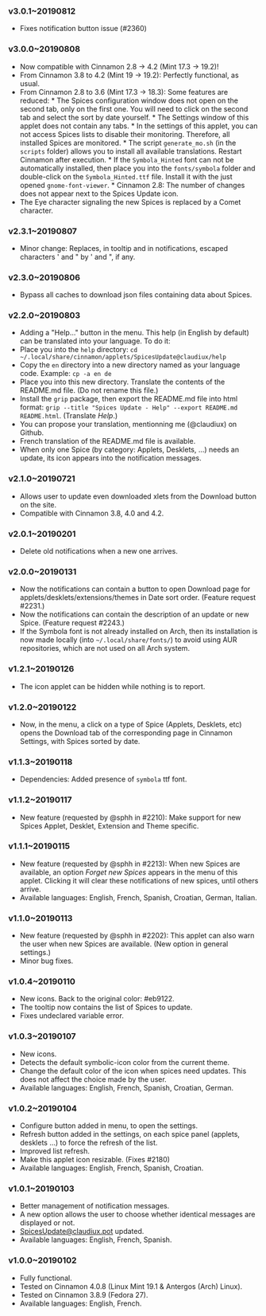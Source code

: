 ### v3.0.1~20190812
  * Fixes notification button issue (#2360)

### v3.0.0~20190808
  * Now compatible with Cinnamon 2.8 -> 4.2 (Mint 17.3 -> 19.2)!
   * From Cinnamon 3.8 to 4.2 (Mint 19 -> 19.2): Perfectly functional, as usual.
   * From Cinnamon 2.8 to 3.6 (Mint 17.3 -> 18.3): Some features are reduced:
    * The Spices configuration window does not open on the second tab, only on the first one. You will need to click on the second tab and select the sort by date yourself.
    * The Settings window of this applet does not contain any tabs.
    * In the settings of this applet, you can not access Spices lists to disable their monitoring. Therefore, all installed Spices are monitored.
    * The script `generate_mo.sh` (in the `scripts` folder) allows you to install all available translations. Restart Cinnamon after execution.
    * If the `Symbola_Hinted` font can not be automatically installed, then place you into the `fonts/symbola` folder and double-click on the `Symbola_Hinted.ttf` file. Install it with the just opened `gnome-font-viewer`.
    * Cinnamon 2.8: The number of changes does not appear next to the Spices Update icon.
  * The Eye character signaling the new Spices is replaced by a Comet character.

### v2.3.1~20190807
  * Minor change: Replaces, in tooltip and in notifications, escaped characters \' and \" by ' and ", if any.

### v2.3.0~20190806
  * Bypass all caches to download json files containing data about Spices.

### v2.2.0~20190803
  * Adding a "Help..." button in the menu. This help (in English by default) can be translated into your language. To do it:
   * Place you into the `help` directory: `cd ~/.local/share/cinnamon/applets/SpicesUpdate@claudiux/help`
   * Copy the `en` directory into a new directory named as your language code. Example: `cp -a en de`
   * Place you into this new directory. Translate the contents of the README.md file. (Do not rename this file.)
   * Install the `grip` package, then export the README.md file into html format: `grip --title "Spices Update - Help" --export README.md README.html`. (Translate _Help_.)
   * You can propose your translation, mentionning me (@claudiux) on Github.
  * French translation of the README.md file is available.
  * When only one Spice (by category: Applets, Desklets, ...) needs an update, its icon appears into the notification messages.

### v2.1.0~20190721
  * Allows user to update even downloaded xlets from the Download button on the site.
  * Compatible with Cinnamon 3.8, 4.0 and 4.2.

### v2.0.1~20190201
  * Delete old notifications when a new one arrives.

### v2.0.0~20190131
  * Now the notifications can contain a button to open Download page for applets/desklets/extensions/themes in Date sort order. (Feature request #2231.)
  * Now the notifications can contain the description of an update or new Spice. (Feature request #2243.)
  * If the Symbola font is not already installed on Arch, then its installation is now made locally (into `~/.local/share/fonts/`) to avoid using AUR repositories, which are not used on all Arch system.

### v1.2.1~20190126
  * The icon applet can be hidden while nothing is to report.

### v1.2.0~20190122
  * Now, in the menu, a click on a type of Spice (Applets, Desklets, etc) opens the Download tab of the corresponding page in Cinnamon Settings, with Spices sorted by date.

### v1.1.3~20190118
  * Dependencies: Added presence of `symbola` ttf font.

### v1.1.2~20190117
  * New feature (requested by @sphh in #2210): Make support for new Spices Applet, Desklet, Extension and Theme specific.

### v1.1.1~20190115
  * New feature (requested by @sphh in #2213): When new Spices are available, an option _Forget new Spices_ appears in the menu of this applet. Clicking it will clear these notifications of new spices, until others arrive.
  * Available languages: English, French, Spanish, Croatian, German, Italian.

### v1.1.0~20190113
  * New feature (requested by @sphh in #2202): This applet can also warn the user when new Spices are available. (New option in general settings.)
  * Minor bug fixes.

### v1.0.4~20190110
  * New icons. Back to the original color: #eb9122.
  * The tooltip now contains the list of Spices to update.
  * Fixes undeclared variable error.

### v1.0.3~20190107
  * New icons.
  * Detects the default symbolic-icon color from the current theme.
  * Change the default color of the icon when spices need updates. This does not affect the choice made by the user.
  * Available languages: English, French, Spanish, Croatian, German.

### v1.0.2~20190104
  * Configure button added in menu, to open the settings.
  * Refresh button added in the settings, on each spice panel (applets, desklets ...) to force the refresh of the list.
  * Improved list refresh.
  * Make this applet icon resizable. (Fixes #2180)
  * Available languages: English, French, Spanish, Croatian.

### v1.0.1~20190103
  * Better management of notification messages.
  * A new option allows the user to choose whether identical messages are displayed or not.
  * SpicesUpdate@claudiux.pot updated.
  * Available languages: English, French, Spanish.

### v1.0.0~20190102
  * Fully functional.
  * Tested on Cinnamon 4.0.8 (Linux Mint 19.1 & Antergos (Arch) Linux).
  * Tested on Cinnamon 3.8.9 (Fedora 27).
  * Available languages: English, French.
